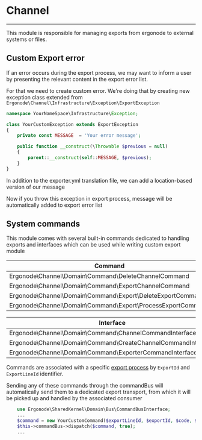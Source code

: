 # Channel

-----

This module is responsible for managing exports from ergonode to external systems or files.


## Custom Export error

If an error occurs during the export process, we may want to inform a user by presenting the relevant content in the export error list.

For that we need to create custom error. We're doing that by creating new exception class extended from ```Ergonode\Channel\Infrastructure\Exception\ExportException```

```php
namespace YourNameSpace\Infrastructure\Exception;

class YourCustomException extends ExportException
{
    private const MESSAGE  = 'Your error message';

    public function __construct(\Throwable $previous = null)
    {
        parent::__construct(self::MESSAGE, $previous);
    }
}
```

In addition to the exporter.yml translation file, we can add a location-based version of our message

Now if you throw this exception in export process, message will be automatically added to export error list

## System commands

This module comes with several built-in commands dedicated to handling exports and interfaces which can be used while writing custom export module 

|Command|
|-|
|Ergonode\Channel\Domain\Command\DeleteChannelCommand|
|Ergonode\Channel\Domain\Command\ExportChannelCommand|
|Ergonode\Channel\Domain\Command\Export\DeleteExportCommand|
|Ergonode\Channel\Domain\Command\Export\ProcessExportCommand|



|Interface|
|-|
|Ergonode\Channel\Domain\Command\ChannelCommandInterface|
|Ergonode\Channel\Domain\Command\CreateChannelCommandInterface|
|Ergonode\Channel\Domain\Command\ExporterCommandInterface|


Commands are associated with a specific [export process](backend/modules/channel/channel_manager.md) by `ExportId` and `ExportLineId` identifier.

Sending any of these commands through the commandBus will automatically send them to a dedicated export transport, from which it will be picked up and handled by the associated consumer

```php
    use Ergonode\SharedKernel\Domain\Bus\CommandBusInterface;
    ...
    $command = new YourCustomCommand($exportLineId, $exportId, $code, $name);
    $this->commandBus->dispatch($command, true);
    ...
```
